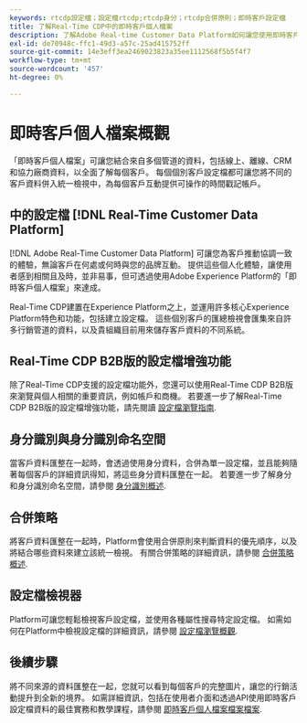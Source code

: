 ```yaml
---
keywords: rtcdp設定檔；設定檔rtcdp;rtcdp身分；rtcdp合併原則；即時客戶設定檔
title: 了解Real-Time CDP中的即時客戶個人檔案
description: 了解Adobe Real-time Customer Data Platform如何讓您使用即時客戶個人檔案，為客戶提供協調一致的相關體驗。
exl-id: de70948c-ffc1-49d3-a57c-25ad415752ff
source-git-commit: 14e3eff3ea2469023823a35ee1112568f5b5f4f7
workflow-type: tm+mt
source-wordcount: '457'
ht-degree: 0%

---
```


# 即時客戶個人檔案概觀

「即時客戶個人檔案」可讓您結合來自多個管道的資料，包括線上、離線、CRM和協力廠商資料，以全面了解每個客戶。 每個個別客戶設定檔都可讓您將不同的客戶資料併入統一檢視中，為每個客戶互動提供可操作的時間戳記帳戶。

## 中的設定檔 [!DNL Real-Time Customer Data Platform]

[!DNL Adobe Real-Time Customer Data Platform] 可讓您為客戶推動協調一致的體驗，無論客戶在何處或何時與您的品牌互動。 提供這些個人化體驗，讓使用者感到相關且及時，並非易事，但可透過使用Adobe Experience Platform的「即時客戶個人檔案」來達成。

Real-Time CDP建置在Experience Platform之上，並運用許多核心Experience Platform特色和功能，包括建立設定檔。 這些個別客戶的匯總檢視會匯集來自許多行銷管道的資料，以及貴組織目前用來儲存客戶資料的不同系統。

## Real-Time CDP B2B版的設定檔增強功能

除了Real-Time CDP支援的設定檔功能外，您還可以使用Real-Time CDP B2B版來瀏覽與個人相關的重要資訊，例如帳戶和商機。 若要進一步了解Real-Time CDP B2B版的設定檔增強功能，請先閱讀 [設定檔瀏覽指南](profile-browse.md).

## 身分識別與身分識別命名空間

當客戶資料匯整在一起時，會透過使用身分資料，合併為單一設定檔，並且能夠隨著每個客戶的詳細資訊得知，將這些身分資料匯整在一起。 若要進一步了解身分和身分識別命名空間，請參閱 [身分識別概述](identities-overview.md).

## 合併策略

將客戶資料匯整在一起時，Platform會使用合併原則來判斷資料的優先順序，以及將結合哪些資料來建立該統一檢視。 有關合併策略的詳細資訊，請參閱 [合併策略概述](merge-policies.md).

## 設定檔檢視器

Platform可讓您輕鬆檢視客戶設定檔，並使用各種屬性搜尋特定設定檔。 如需如何在Platform中檢視設定檔的詳細資訊，請參閱 [設定檔瀏覽概觀](profile-browse.md).

## 後續步驟

將不同來源的資料匯整在一起，您就可以看到每個客戶的完整圖片，讓您的行銷活動提升到全新的境界。 如需詳細資訊，包括在使用者介面和透過API使用即時客戶設定檔資料的最佳實務和教學課程，請參閱 [即時客戶個人檔案檔案檔案](../../profile/home.md).
